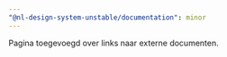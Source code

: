 ```yaml
---
"@nl-design-system-unstable/documentation": minor
---
```


Pagina toegevoegd over links naar externe documenten.

